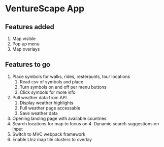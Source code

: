 # VentureScape App

## Features added
1. Map visible
2. Pop up menu
3. Map overlays

## Features to go
1. Place symbols for walks, rides, resteraunts, tour locations
	1. Read csv of symbols and place
	2. Turn symbols on and off per menu buttons
	3. Click symbols for more info
2. Pull weather data from API
	1. Display weather highlights
	2. Full weather page accessable
	3. Save weather data
3. Opening landing page with available countries
4. Search locations for map to focus on
	4. Dynamic search suggestions on input
5. Switch to MVC webpack framework 
6. Enable LInz map tile clusters to overlay
